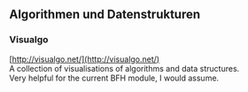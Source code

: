Algorithmen und Datenstrukturen
---------------------

### Visualgo

[http://visualgo.net/](http://visualgo.net/)  
A collection of visualisations of algorithms and data structures.  
Very helpful for the current BFH module, I would assume.
